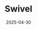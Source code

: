 ---  
layout: startup_page  
title: "Swivel"  
id: "swivel.ai"  
permalink: "/swivelswivel.ai04302025/"  
website: "https://www.swivel.ai/"  
funding_round: "Series A"  
funding_amount: "$5.8M"  
investors: "Tribeca Venture Partners, Ardent Venture Partners, Motley Fool Ventures, Roster Capital, AperiamVentures"  
about: "Swivel is a no-code AI workflow automation platform designed to streamline ad operations and account management for advertising agencies and tech companies. It aims to eliminate repetitive tasks, boost efficiency, and improve performance by automating various processes within the advertising ecosystem. The platform offers seamless integrations with multiple ad platforms, driving improved yield for sellers and greater media efficiency for buyers."  
markets: "AdTech, AI"  
hq: "New York, New York, United States"  
founded_year: "2020"  
linkedin: "https://www.linkedin.com/company/getswivel"  
twitter: "https://twitter.com/SwivelFinance"  
instagram: ""  
facebook: ""  
crunchbase: ""  
pitchbook: "https://pitchbook.com/profiles/company/455010-13"  

date_display: "30-Apr-2025"  
date: "2025-04-30"

# SEO Optimization  
meta_title: "Swivel - Series A Funding ($5.8M)"  
meta_description: "Swivel, Swivel is a no-code AI workflow automation platform designed to streamline ad operations and account management for advertising agencies and tech comp..."  
meta_keywords: "Swivel, AdTech, AI, Series A funding"  
canonical_url: "https://startup.projectstartups.com/swivelswivel.ai04302025/"  
---